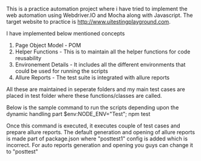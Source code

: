 This is a practice automation project where i have tried to implement the web automation using Webdriver.IO and Mocha along with Javascript. The target website to practice is http://www.uitestingplayground.com.

I have implemented below mentioned concepts
1. Page Object Model - POM
3. Helper Functions - This is to maintain all the helper functions for code reusability
4. Environement Details - It includes all the different environments that could be used for running the scripts
5. Allure Reports - The test suite is integrated with allure reports

All these are maintained in seperate folders and my main test cases are placed in test folder where these functions/classes are called.


Below is the sample command to run the scripts depending upon the dynamic handling part
$env:NODE_ENV="Test"; npm test

Once this command is executed, it executes couple of test cases and prepare allure reports. The default generation and opening of allure reports is made part of package.json where "posttest1" config is added
which is incorrect. For auto reports generation and opening you guys can change it to "posttest"
